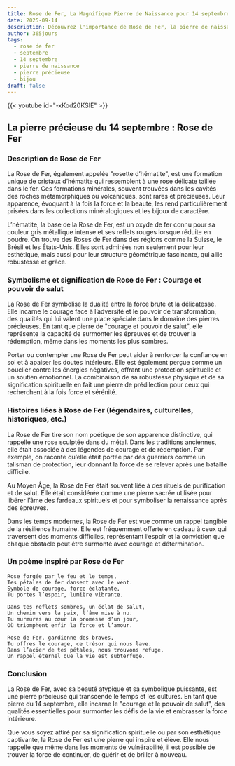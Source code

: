 ```yaml
---
title: Rose de Fer, La Magnifique Pierre de Naissance pour 14 septembre
date: 2025-09-14
description: Découvrez l'importance de Rose de Fer, la pierre de naissance du 14 septembre qui symbolise Courage et pouvoir de salut. Laissez sa beauté et sa signification illuminer votre journée.
author: 365jours
tags:
  - rose de fer
  - septembre
  - 14 septembre
  - pierre de naissance
  - pierre précieuse
  - bijou
draft: false
---
```


{{< youtube id="-xKod20KSIE" >}}

## La pierre précieuse du 14 septembre : Rose de Fer

### Description de Rose de Fer

La Rose de Fer, également appelée "rosette d’hématite", est une formation unique de cristaux d’hématite qui ressemblent à une rose délicate taillée dans le fer. Ces formations minérales, souvent trouvées dans les cavités des roches métamorphiques ou volcaniques, sont rares et précieuses. Leur apparence, évoquant à la fois la force et la beauté, les rend particulièrement prisées dans les collections minéralogiques et les bijoux de caractère.

L’hématite, la base de la Rose de Fer, est un oxyde de fer connu pour sa couleur gris métallique intense et ses reflets rouges lorsque réduite en poudre. On trouve des Roses de Fer dans des régions comme la Suisse, le Brésil et les États-Unis. Elles sont admirées non seulement pour leur esthétique, mais aussi pour leur structure géométrique fascinante, qui allie robustesse et grâce.

### Symbolisme et signification de Rose de Fer : Courage et pouvoir de salut

La Rose de Fer symbolise la dualité entre la force brute et la délicatesse. Elle incarne le courage face à l’adversité et le pouvoir de transformation, des qualités qui lui valent une place spéciale dans le domaine des pierres précieuses. En tant que pierre de "courage et pouvoir de salut", elle représente la capacité de surmonter les épreuves et de trouver la rédemption, même dans les moments les plus sombres.

Porter ou contempler une Rose de Fer peut aider à renforcer la confiance en soi et à apaiser les doutes intérieurs. Elle est également perçue comme un bouclier contre les énergies négatives, offrant une protection spirituelle et un soutien émotionnel. La combinaison de sa robustesse physique et de sa signification spirituelle en fait une pierre de prédilection pour ceux qui recherchent à la fois force et sérénité.

### Histoires liées à Rose de Fer (légendaires, culturelles, historiques, etc.)

La Rose de Fer tire son nom poétique de son apparence distinctive, qui rappelle une rose sculptée dans du métal. Dans les traditions anciennes, elle était associée à des légendes de courage et de rédemption. Par exemple, on raconte qu’elle était portée par des guerriers comme un talisman de protection, leur donnant la force de se relever après une bataille difficile.

Au Moyen Âge, la Rose de Fer était souvent liée à des rituels de purification et de salut. Elle était considérée comme une pierre sacrée utilisée pour libérer l’âme des fardeaux spirituels et pour symboliser la renaissance après des épreuves.

Dans les temps modernes, la Rose de Fer est vue comme un rappel tangible de la résilience humaine. Elle est fréquemment offerte en cadeau à ceux qui traversent des moments difficiles, représentant l’espoir et la conviction que chaque obstacle peut être surmonté avec courage et détermination.

### Un poème inspiré par Rose de Fer

	Rose forgée par le feu et le temps,  
	Tes pétales de fer dansent avec le vent.  
	Symbole de courage, force éclatante,  
	Tu portes l’espoir, lumière vibrante.
	
	Dans tes reflets sombres, un éclat de salut,  
	Un chemin vers la paix, l’âme mise à nu.  
	Tu murmures au cœur la promesse d’un jour,  
	Où triomphent enfin la force et l’amour.
	
	Rose de Fer, gardienne des braves,  
	Tu offres le courage, ce trésor qui nous lave.  
	Dans l’acier de tes pétales, nous trouvons refuge,  
	Un rappel éternel que la vie est subterfuge.

### Conclusion

La Rose de Fer, avec sa beauté atypique et sa symbolique puissante, est une pierre précieuse qui transcende le temps et les cultures. En tant que pierre du 14 septembre, elle incarne le "courage et le pouvoir de salut", des qualités essentielles pour surmonter les défis de la vie et embrasser la force intérieure.

Que vous soyez attiré par sa signification spirituelle ou par son esthétique captivante, la Rose de Fer est une pierre qui inspire et élève. Elle nous rappelle que même dans les moments de vulnérabilité, il est possible de trouver la force de continuer, de guérir et de briller à nouveau.